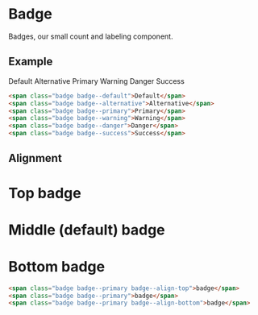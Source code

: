 # Badge <Badge text="stable"/>
Badges, our small count and labeling component.

## Example
<div class="p-3 border rounded-2 my-3 flex flex-items-center">
  <span class="badge badge--default mr-2">Default</span>
  <span class="badge badge--alternative mr-2">Alternative</span>
  <span class="badge badge--primary mr-2">Primary</span>
  <span class="badge badge--warning mr-2">Warning</span>
  <span class="badge badge--danger mr-2">Danger</span>
  <span class="badge badge--success mr-2">Success</span>
</div>

```html
<span class="badge badge--default">Default</span>
<span class="badge badge--alternative">Alternative</span>
<span class="badge badge--primary">Primary</span>
<span class="badge badge--warning">Warning</span>
<span class="badge badge--danger">Danger</span>
<span class="badge badge--success">Success</span>
```

## Alignment
<div class="p-3 border rounded-2 my-3">
  <h1>
    Top
    <span class="badge badge--primary badge--align-top mr-2">badge</span>
  </h1>
  
  <h1>
    Middle (default)
    <span class="badge badge--primary mr-2">badge</span>
  </h1>
  
  <h1>
    Bottom
    <span class="badge badge--primary badge--align-bottom mr-2">badge</span>
  </h1>
  
</div>

```html
<span class="badge badge--primary badge--align-top">badge</span>
<span class="badge badge--primary">badge</span>
<span class="badge badge--primary badge--align-bottom">badge</span>
```

